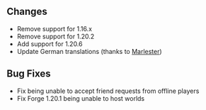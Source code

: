 ## Changes
+ Remove support for 1.16.x
+ Remove support for 1.20.2
+ Add support for 1.20.6
+ Update German translations (thanks to [Marlester](https://github.com/marlester-dev))

## Bug Fixes
+ Fix being unable to accept friend requests from offline players
+ Fix Forge 1.20.1 being unable to host worlds
